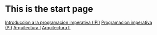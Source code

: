 # This is the start page

[Introduccion a la programacion imperativa (IPI)](IntroduccionALaProgramacionImperativa)
[Programacion imperativa (PI)](ProgramacionImperativa)
[Arquitectura I](ArquitecturaI)
[Arquitectura II](ArquitecturaII)
